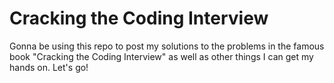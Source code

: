 # Cracking the Coding Interview

Gonna be using this repo to post my solutions to the problems in the famous book "Cracking the Coding Interview" as well as other things I can get my hands on. Let's go!